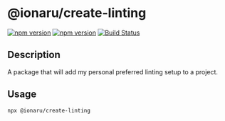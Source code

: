 # @ionaru/create-linting

[![npm version](https://img.shields.io/npm/v/@ionaru/create-linting.svg?style=for-the-badge)](https://www.npmjs.com/package/@ionaru/create-linting)
[![npm version](https://img.shields.io/npm/v/@ionaru/create-linting/next.svg?style=for-the-badge)](https://www.npmjs.com/package/@ionaru/create-linting/v/next)
[![Build Status](https://img.shields.io/travis/Ionaru/create-linting/master.svg?style=for-the-badge)](https://travis-ci.org/Ionaru/create-linting)

## Description
A package that will add my personal preferred linting setup to a project.

## Usage
```
npx @ionaru/create-linting
```
